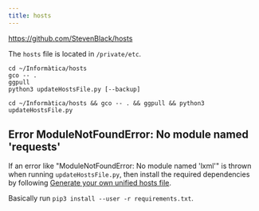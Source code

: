 ```yaml
---
title: hosts
---
```


https://github.com/StevenBlack/hosts

The `hosts` file is located in `/private/etc`.

```shell
cd ~/Informàtica/hosts
gco -- .
ggpull
python3 updateHostsFile.py [--backup]
```

```shell
cd ~/Informàtica/hosts && gco -- . && ggpull && python3 updateHostsFile.py
```

## Error ModuleNotFoundError: No module named 'requests'

If an error like "ModuleNotFoundError: No module named 'lxml'" is thrown when running `updateHostsFile.py`, then install the required dependencies by following [Generate your own unified hosts file](https://github.com/StevenBlack/hosts#generate-your-own-unified-hosts-file).

Basically run `pip3 install --user -r requirements.txt`.

